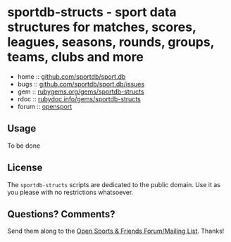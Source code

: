 # sportdb-structs - sport data structures for matches, scores, leagues, seasons, rounds, groups, teams, clubs and more


* home  :: [github.com/sportdb/sport.db](https://github.com/sportdb/sport.db)
* bugs  :: [github.com/sportdb/sport.db/issues](https://github.com/sportdb/sport.db/issues)
* gem   :: [rubygems.org/gems/sportdb-structs](https://rubygems.org/gems/sportdb-structs)
* rdoc  :: [rubydoc.info/gems/sportdb-structs](http://rubydoc.info/gems/sportdb-structs)
* forum :: [opensport](http://groups.google.com/group/opensport)



## Usage

To be done




## License

The `sportdb-structs` scripts are dedicated to the public domain.
Use it as you please with no restrictions whatsoever.


## Questions? Comments?

Send them along to the
[Open Sports & Friends Forum/Mailing List](http://groups.google.com/group/opensport).
Thanks!
